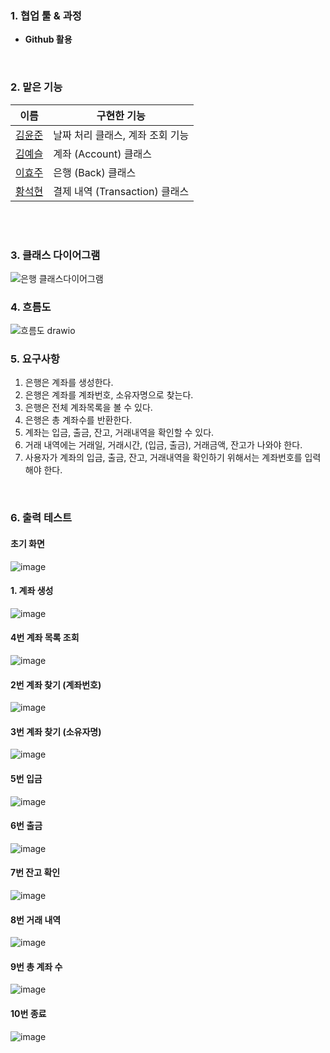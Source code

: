 ### 1. 협업 툴 & 과정

- **Github 활용**
</br>

### 2. 맡은 기능
| 이름 | 구현한 기능 | 
| ---- | ---- | 
| [김윤준](https://github.com/YoonJoony) | 날짜 처리 클래스, 계좌 조회 기능 |
| [김예슬](https://github.com/kys0411) | 계좌 (Account) 클래스 |
| [이효주](https://github.com/Leehyoju97) | 은행 (Back) 클래스 |
| [황석현](https://github.com/smuhsh) | 결제 내역 (Transaction) 클래스 | 
</br>
</br>

### 3. 클래스 다이어그램
![은행 클래스다이어그램](https://github.com/YoonJoony/team2Project/assets/83864280/314bb126-0589-4196-a385-6cb6b39ddcc6)

### 4. 흐름도
![흐름도 drawio](https://github.com/YoonJoony/team2Project/assets/110625854/2c8a3669-d5b9-4dd6-9e3e-51c6b7026b66)

### 5. 요구사항
1. 은행은 계좌를 생성한다.
2. 은행은 계좌를 계좌번호, 소유자명으로 찾는다.
3. 은행은 전체 계좌목록을 볼 수 있다.
4. 은행은 총 계좌수를 반환한다.
5. 계좌는 입금, 출금, 잔고, 거래내역을 확인할 수 있다.
6. 거래 내역에는 거래일, 거래시간, (입금, 출금), 거래금액, 잔고가 나와야 한다.
7. 사용자가 계좌의 입금, 출금, 잔고, 거래내역을 확인하기 위해서는 계좌번호를 입력해야 한다.
</br>

### 6. 출력 테스트
#### 초기 화면
![image](https://github.com/YoonJoony/team2Project/assets/110625854/7de5dc0e-ccb1-4905-b593-8464143ae58c)

#### 1. 계좌 생성
![image](https://github.com/YoonJoony/team2Project/assets/110625854/498e8582-78d0-4263-a332-3b05674cf18a)

#### 4번 계좌 목록 조회
![image](https://github.com/YoonJoony/team2Project/assets/110625854/8a6a1679-b2c0-4bd8-ac51-f6f864fb894a)

#### 2번 계좌 찾기 (계좌번호)
![image](https://github.com/YoonJoony/team2Project/assets/110625854/5d6b7512-c4a4-4c51-ab54-efd35b662d4c)

#### 3번 계좌 찾기 (소유자명)
![image](https://github.com/YoonJoony/team2Project/assets/110625854/c5e3117a-6abf-4289-904f-3cc2f34b5507)

#### 5번 입금
![image](https://github.com/YoonJoony/team2Project/assets/110625854/39445158-90dc-4caa-a16b-bb4e1c6f568c)

#### 6번 출금
![image](https://github.com/YoonJoony/team2Project/assets/110625854/2c7d4869-51a3-4fcd-9633-acf4b73881fd)

#### 7번 잔고 확인
![image](https://github.com/YoonJoony/team2Project/assets/110625854/b703b318-60be-41b5-a5e6-917a59d83f93)

#### 8번 거래 내역
![image](https://github.com/YoonJoony/team2Project/assets/110625854/914fbbf8-1883-483d-ac2e-071812309b0a)

#### 9번 총 계좌 수
![image](https://github.com/YoonJoony/team2Project/assets/110625854/fc506833-88bb-4753-8d5f-ba95079c4126)

#### 10번 종료
![image](https://github.com/YoonJoony/team2Project/assets/110625854/10140f6b-4c7b-4d53-9554-0ee73b6ca49d)
